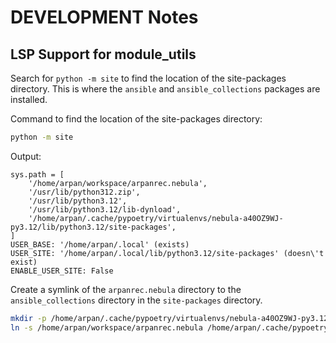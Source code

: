 # DEVELOPMENT Notes

## LSP Support for module_utils

Search for `python -m site` to find the location of the site-packages directory. This is where the `ansible` and `ansible_collections` packages are installed.

Command to find the location of the site-packages directory:

```bash
python -m site
```

Output:

```shell
sys.path = [
    '/home/arpan/workspace/arpanrec.nebula',
    '/usr/lib/python312.zip',
    '/usr/lib/python3.12',
    '/usr/lib/python3.12/lib-dynload',
    '/home/arpan/.cache/pypoetry/virtualenvs/nebula-a40OZ9WJ-py3.12/lib/python3.12/site-packages',
]
USER_BASE: '/home/arpan/.local' (exists)
USER_SITE: '/home/arpan/.local/lib/python3.12/site-packages' (doesn\'t exist)
ENABLE_USER_SITE: False
```

Create a symlink of the `arpanrec.nebula` directory to the `ansible_collections` directory in the `site-packages` directory.

```bash
mkdir -p /home/arpan/.cache/pypoetry/virtualenvs/nebula-a40OZ9WJ-py3.12/lib/python3.12/site-packages/ansible_collections/arpanrec/nebula
ln -s /home/arpan/workspace/arpanrec.nebula /home/arpan/.cache/pypoetry/virtualenvs/nebula-a40OZ9WJ-py3.12/lib/python3.12/site-packages/ansible_collections/arpanrec/nebula
```
